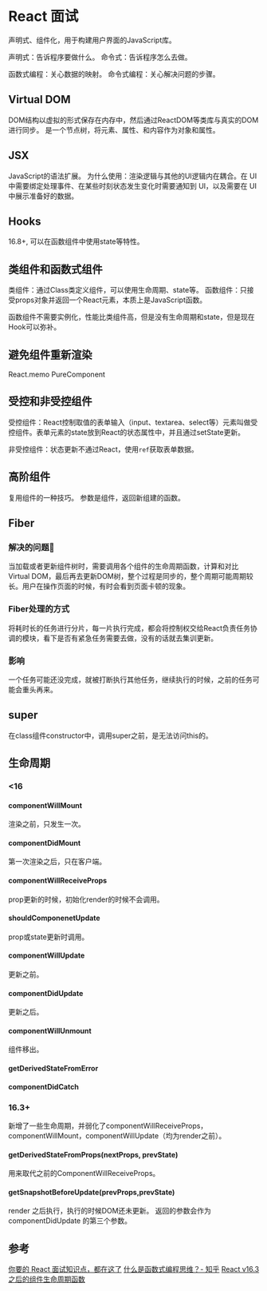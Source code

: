 # React 面试

声明式、组件化，用于构建用户界面的JavaScript库。

声明式：告诉程序要做什么。
命令式：告诉程序怎么去做。

函数式编程：关心数据的映射。
命令式编程：关心解决问题的步骤。

## Virtual DOM

DOM结构以虚拟的形式保存在内存中，然后通过ReactDOM等类库与真实的DOM进行同步。
是一个节点树，将元素、属性、和内容作为对象和属性。

## JSX

JavaScript的语法扩展。
为什么使用：渲染逻辑与其他的UI逻辑内在耦合。在 UI 中需要绑定处理事件、在某些时刻状态发生变化时需要通知到 UI，以及需要在 UI 中展示准备好的数据。

## Hooks

16.8+, 可以在函数组件中使用state等特性。

## 类组件和函数式组件

类组件：通过Class类定义组件，可以使用生命周期、state等。
函数组件：只接受props对象并返回一个React元素，本质上是JavaScript函数。

函数组件不需要实例化，性能比类组件高，但是没有生命周期和state，但是现在Hook可以弥补。

## 避免组件重新渲染

React.memo
PureComponent

## 受控和非受控组件

受控组件：React控制取值的表单输入（input、textarea、select等）元素叫做受控组件。表单元素的state放到React的状态属性中，并且通过setState更新。

非受控组件：状态更新不通过React，使用`ref`获取表单数据。

## 高阶组件

复用组件的一种技巧。
参数是组件，返回新组建的函数。

## Fiber

### 解决的问题🤔

当加载或者更新组件树时，需要调用各个组件的生命周期函数，计算和对比Virtual DOM，最后再去更新DOM树，整个过程是同步的，整个周期可能周期较长。用户在操作页面的时候，有时会看到页面卡顿的现象。

### Fiber处理的方式

将耗时长的任务进行分片，每一片执行完成，都会将控制权交给React负责任务协调的模块，看下是否有紧急任务需要去做，没有的话就去集训更新。

### 影响

一个任务可能还没完成，就被打断执行其他任务，继续执行的时候，之前的任务可能会重头再来。

## super

在class组件constructor中，调用super之前，是无法访问this的。

## 生命周期

### <16

#### componentWillMount

渲染之前，只发生一次。

#### componentDidMount

第一次渲染之后，只在客户端。

#### componentWillReceiveProps

prop更新的时候，初始化render的时候不会调用。

#### shouldComponenetUpdate

prop或state更新时调用。

#### componentWillUpdate

更新之前。

#### componentDidUpdate

更新之后。

#### componentWillUnmount

组件移出。

#### getDerivedStateFromError

#### componentDidCatch

### 16.3+

新增了一些生命周期，并弱化了componentWillReceiveProps，componentWillMount，componentWillUpdate（均为render之前）。

#### getDerivedStateFromProps(nextProps, prevState)

用来取代之前的ComponentWillReceiveProps。

#### getSnapshotBeforeUpdate(prevProps,prevState)

render 之后执行，执行的时候DOM还未更新。
返回的参数会作为componentDidUpdate 的第三个参数。

## 参考

[你要的 React 面试知识点，都在这了](https://juejin.im/post/5cf0733de51d4510803ce34e)
[什么是函数式编程思维？- 知乎](https://www.zhihu.com/question/28292740/answer/40336090)
[React v16.3之后的组件生命周期函数](https://zhuanlan.zhihu.com/p/38030418)